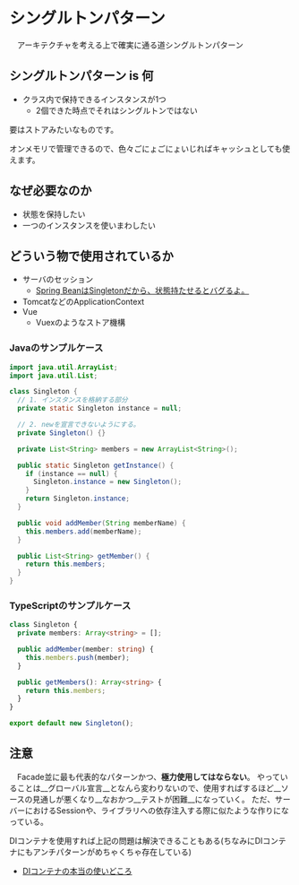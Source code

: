# シングルトンパターン

　アーキテクチャを考える上で確実に通る道シングルトンパターン

## シングルトンパターン is 何

- クラス内で保持できるインスタンスが1つ
    - 2個できた時点でそれはシングルトンではない

要はストアみたいなものです。

オンメモリで管理できるので、色々ごにょごにょいじればキャッシュとしても使えます。

## なぜ必要なのか

- 状態を保持したい
- 一つのインスタンスを使いまわしたい

## どういう物で使用されているか

- サーバのセッション
    - [Spring BeanはSingletonだから、状態持たせるとバグるよ。](https://permanent-til-me.ssl-netowl.jp/archives/613)
- TomcatなどのApplicationContext
- Vue
  - Vuexのようなストア機構


### Javaのサンプルケース

```java
import java.util.ArrayList;
import java.util.List;

class Singleton {
  // 1. インスタンスを格納する部分
  private static Singleton instance = null;

  // 2. newを宣言できないようにする。
  private Singleton() {}

  private List<String> members = new ArrayList<String>();

  public static Singleton getInstance() {
    if (instance == null) {
      Singleton.instance = new Singleton();
    }
    return Singleton.instance;
  }

  public void addMember(String memberName) {
    this.members.add(memberName);
  }

  public List<String> getMember() {
    return this.members;
  }
}

```

### TypeScriptのサンプルケース

```typescript
class Singleton {
  private members: Array<string> = [];

  public addMember(member: string) {
    this.members.push(member);
  }

  public getMembers(): Array<string> {
    return this.members;
  }
}

export default new Singleton();

```

## 注意

　Facade並に最も代表的なパターンかつ、__極力使用してはならない__。
やっていることは__グローバル宣言__となんら変わりないので、使用すればするほど__ソースの見通しが悪くなり__なおかつ__テストが困難__になっていく。
ただ、サーバーにおけるSessionや、ライブラリへの依存注入する際に似たような作りになっている。

DIコンテナを使用すれば上記の問題は解決できることもある(ちなみにDIコンテナにもアンチパターンがめちゃくちゃ存在している)
- [DIコンテナの本当の使いどころ](https://www.ulsystems.co.jp/topics/025)

